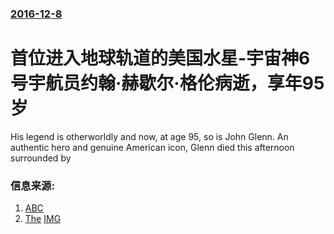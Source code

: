 ### [2016-12-8](/news/2016/12/8/index.md)

##### 
# 首位进入地球轨道的美国水星-宇宙神6号宇航员约翰·赫歇尔·格伦病逝，享年95岁 

His legend is otherworldly and now, at age 95, so is John Glenn. An authentic hero and genuine American icon, Glenn died this afternoon surrounded by


### 信息来源:

1. [ABC](http://abcnews.go.com/US/john-glenn-american-orbit-earth-dies/story?id=44045957)
2. [The](http://www.dispatch.com/content/stories/local/2016/12/john-glenn/john-glenn.html) [IMG](https://www.dispatch.com/storyimage/OH/20161204/NEWS/312049966/AR/0/AR-312049966.jpg)
